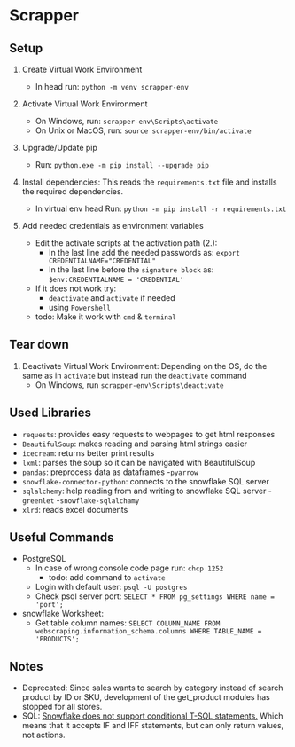 # Scrapper

## Setup
1. Create Virtual Work Environment
    - In head run: `python -m venv scrapper-env`
    
2. Activate Virtual Work Environment
    - On Windows, run: `scrapper-env\Scripts\activate`
    - On Unix or MacOS, run: `source scrapper-env/bin/activate`

3. Upgrade/Update pip
    - Run: `python.exe -m pip install --upgrade pip`

4. Install dependencies: This reads the `requirements.txt` file and installs the required dependencies. 
    - In virtual env head Run: `python -m pip install -r requirements.txt`

5. Add needed credentials as environment variables
    - Edit the activate scripts at the activation path (2.):
        - In the last line add the needed passwords as: `export CREDENTIALNAME="CREDENTIAL"`
        - In the last line before the `signature block` as: `$env:CREDENTIALNAME = 'CREDENTIAL'`
    - If it does not work try:
        - `deactivate` and `activate` if needed
        - using `Powershell`   
    - todo: Make it work with `cmd` & `terminal`

## Tear down
1. Deactivate Virtual Work Environment: Depending on the OS, do the same as in `activate` but instead run the `deactivate` command
    - On Windows, run `scrapper-env\Scripts\deactivate`

## Used Libraries
- `requests`: provides easy requests to webpages to get html responses
- `BeautifulSoup`: makes reading and parsing html strings easier
- `icecream`: returns better print results
- `lxml`: parses the soup so it can be navigated with BeautifulSoup
- `pandas`: preprocess data as dataframes
    -`pyarrow`
- `snowflake-connector-python`: connects to the snowflake SQL server
- `sqlalchemy`: help reading from and writing to snowflake SQL server
    -`greenlet`
    -`snowflake-sqlalchamy`
- `xlrd`: reads excel documents


## Useful Commands
- PostgreSQL
    - In case of wrong console code page run: `chcp 1252`
        - todo: add command to `activate`
    - Login with default user: `psql -U postgres`
    - Check psql server port: `SELECT * FROM pg_settings WHERE name = 'port';`
- snowflake Worksheet:
    - Get table column names: `SELECT COLUMN_NAME FROM webscraping.information_schema.columns WHERE TABLE_NAME = 'PRODUCTS';`

## Notes
- Deprecated: Since sales wants to search by category instead of search product by ID or SKU, development of the get_product modules has stopped for all stores.
- SQL: [Snowflake does not support conditional T-SQL statements.](https://stackoverflow.com/questions/62524218/how-to-write-an-equivalent-if-else-adhoc-sql-query-in-snowflake) Which means that it accepts IF and IFF statements, but can only return values, not actions.

